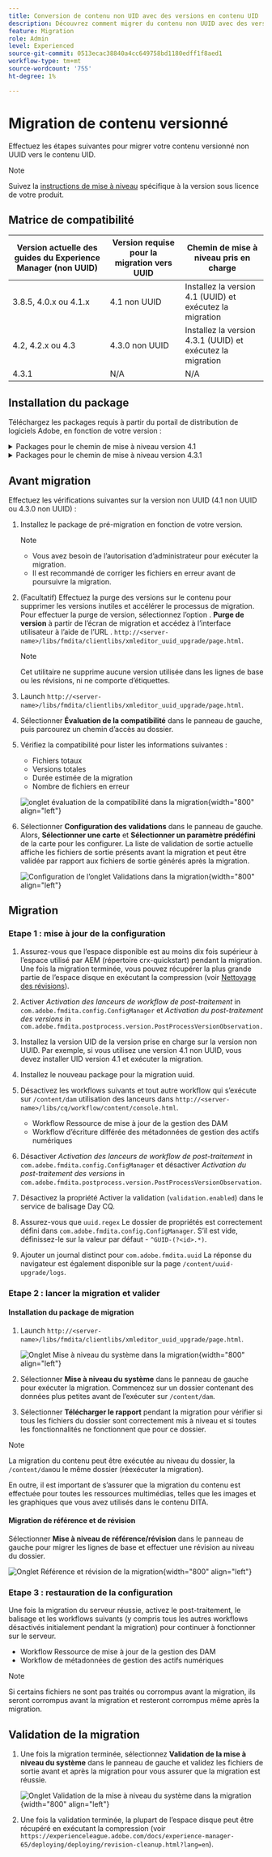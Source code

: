 ```yaml
---
title: Conversion de contenu non UID avec des versions en contenu UID
description: Découvrez comment migrer du contenu non UUID avec des versions vers du contenu UID.
feature: Migration
role: Admin
level: Experienced
source-git-commit: 0513ecac38840a4cc649758bd1180edff1f8aed1
workflow-type: tm+mt
source-wordcount: '755'
ht-degree: 1%

---
```


# Migration de contenu versionné

Effectuez les étapes suivantes pour migrer votre contenu versionné non UUID vers le contenu UID.

>[!NOTE]
>
>Suivez la [instructions de mise à niveau](./upgrade-xml-documentation.md) spécifique à la version sous licence de votre produit.

## Matrice de compatibilité

| Version actuelle des guides du Experience Manager (non UUID) | Version requise pour la migration vers UUID | Chemin de mise à niveau pris en charge |
|---|---|---|
| 3.8.5, 4.0.x ou 4.1.x | 4.1 non UUID | Installez la version 4.1 (UUID) et exécutez la migration |
| 4.2, 4.2.x ou 4.3 | 4.3.0 non UUID | Installez la version 4.3.1 (UUID) et exécutez la migration |
| 4.3.1 | N/A | N/A |

## Installation du package

Téléchargez les packages requis à partir du portail de distribution de logiciels Adobe, en fonction de votre version :
<details>
<summary>  Packages pour le chemin de mise à niveau version 4.1</summary>

1. **Avant migration**: [com.adobe.guides.pre-uuid-migration-1.0.9.zip](https://experience.adobe.com/#/downloads/content/software-distribution/en/aem.html?package=%2Fcontent%2Fsoftware-distribution%2Fen%2Fdetails.html%2Fcontent%2Fdam%2Faem%2Fpublic%2Faemdox%2Fother-packages%2Fuuid-migration%2F1-0%2Fcom.adobe.guides.pre-uuid-migration-1.0.9.zip)
1. **Migration**: [com.adobe.guides.uuid-upgrade-1.0.19.zip](https://experience.adobe.com/#/downloads/content/software-distribution/en/aem.html?package=%2Fcontent%2Fsoftware-distribution%2Fen%2Fdetails.html%2Fcontent%2Fdam%2Faem%2Fpublic%2Faemdox%2Fother-packages%2Fuuid-migration%2F1-0%2Fcom.adobe.guides.uuid-upgrade-1.0.19.zip)
</details>


<details>
<summary> Packages pour le chemin de mise à niveau version 4.3.1</summary>

1. **Avant migration**: [com.adobe.guides.pre-uuid-migration-1.1.3.zip](https://experience.adobe.com/#/downloads/content/software-distribution/en/aem.html?package=%2Fcontent%2Fsoftware-distribution%2Fen%2Fdetails.html%2Fcontent%2Fdam%2Faem%2Fpublic%2Faemdox%2Fother-packages%2Fuuid-migration%2Fcom.adobe.guides.pre-uuid-migration-1.1.3.zip)
1. **Migration**: [com.adobe.guides.uuid-upgrade-1.1.15.zip](https://experience.adobe.com/#/downloads/content/software-distribution/en/aem.html?package=%2Fcontent%2Fsoftware-distribution%2Fen%2Fdetails.html%2Fcontent%2Fdam%2Faem%2Fpublic%2Faemdox%2Fother-packages%2Fuuid-migration%2Fcom.adobe.guides.uuid-upgrade-1.1.15.zip)

</details>

## Avant migration

Effectuez les vérifications suivantes sur la version non UUID (4.1 non UUID ou 4.3.0 non UUID) :

1. Installez le package de pré-migration en fonction de votre version.

   >[!NOTE]
   >
   >* Vous avez besoin de l’autorisation d’administrateur pour exécuter la migration.
   >* Il est recommandé de corriger les fichiers en erreur avant de poursuivre la migration.

1. (Facultatif) Effectuez la purge des versions sur le contenu pour supprimer les versions inutiles et accélérer le processus de migration. Pour effectuer la purge de version, sélectionnez l’option . **Purge de version** à partir de l’écran de migration et accédez à l’interface utilisateur à l’aide de l’URL . `http://<server- name>/libs/fmdita/clientlibs/xmleditor_uuid_upgrade/page.html`.
   >[!NOTE]
   >
   >Cet utilitaire ne supprime aucune version utilisée dans les lignes de base ou les révisions, ni ne comporte d’étiquettes.

1. Launch `http://<server-name>/libs/fmdita/clientlibs/xmleditor_uuid_upgrade/page.html`.
1. Sélectionner **Évaluation de la compatibilité**  dans le panneau de gauche, puis parcourez un chemin d’accès au dossier.
1. Vérifiez la compatibilité pour lister les informations suivantes :
   * Fichiers totaux
   * Versions totales
   * Durée estimée de la migration
   * Nombre de fichiers en erreur

   ![onglet évaluation de la compatibilité dans la migration](assets/migration-compatibility-assessment.png){width="800" align="left"}


1. Sélectionner **Configuration des validations** dans le panneau de gauche. Alors, **Sélectionner une carte** et **Sélectionner un paramètre prédéfini** de la carte pour les configurer. La liste de validation de sortie actuelle affiche les fichiers de sortie présents avant la migration et peut être validée par rapport aux fichiers de sortie générés après la migration.

   ![Configuration de l’onglet Validations dans la migration](assets/migration-configure-validation.png){width="800" align="left"}




## Migration

### Etape 1 : mise à jour de la configuration

1. Assurez-vous que l’espace disponible est au moins dix fois supérieur à l’espace utilisé par AEM (répertoire crx-quickstart) pendant la migration. Une fois la migration terminée, vous pouvez récupérer la plus grande partie de l’espace disque en exécutant la compression (voir [Nettoyage des révisions](https://experienceleague.adobe.com/docs/experience-manager-65/deploying/deploying/revision-cleanup.html?lang=fr)).

1. Activer *Activation des lanceurs de workflow de post-traitement* in `com.adobe.fmdita.config.ConfigManager` et *Activation du post-traitement des versions* in `com.adobe.fmdita.postprocess.version.PostProcessVersionObservation.`

1. Installez la version UID de la version prise en charge sur la version non UUID. Par exemple, si vous utilisez une version 4.1 non UUID, vous devez installer UID version 4.1 et exécuter la migration.

1. Installez le nouveau package pour la migration uuid.

1. Désactivez les workflows suivants et tout autre workflow qui s’exécute sur `/content/dam` utilisation des lanceurs dans `http://<server-name>/libs/cq/workflow/content/console.html`.

   * Workflow Ressource de mise à jour de la gestion des DAM
   * Workflow d’écriture différée des métadonnées de gestion des actifs numériques

1. Désactiver *Activation des lanceurs de workflow de post-traitement* in `com.adobe.fmdita.config.ConfigManager` et désactiver *Activation du post-traitement des versions* in `com.adobe.fmdita.postprocess.version.PostProcessVersionObservation`.

1. Désactivez la propriété Activer la validation (`validation.enabled`) dans le service de balisage Day CQ.

1. Assurez-vous que `uuid.regex` Le dossier de propriétés est correctement défini dans `com.adobe.fmdita.config.ConfigManager`. S’il est vide, définissez-le sur la valeur par défaut - `^GUID-(?<id>.*)`.
1. Ajouter un journal distinct pour `com.adobe.fmdita.uuid` La réponse du navigateur est également disponible sur la page `/content/uuid-upgrade/logs`.

### Etape 2 : lancer la migration et valider

#### Installation du package de migration

1. Launch `http://<server-name>/libs/fmdita/clientlibs/xmleditor_uuid_upgrade/page.html`.

   ![Onglet Mise à niveau du système dans la migration](assets/migration-system-upgrade.png){width="800" align="left"}

1. Sélectionner **Mise à niveau du système** dans le panneau de gauche pour exécuter la migration. Commencez sur un dossier contenant des données plus petites avant de l’exécuter sur `/content/dam`.

1. Sélectionner **Télécharger le rapport** pendant la migration pour vérifier si tous les fichiers du dossier sont correctement mis à niveau et si toutes les fonctionnalités ne fonctionnent que pour ce dossier.


>[!NOTE]
>
> La migration du contenu peut être exécutée au niveau du dossier, la `/content/dam`ou le même dossier (réexécuter la migration).

En outre, il est important de s’assurer que la migration du contenu est effectuée pour toutes les ressources multimédias, telles que les images et les graphiques que vous avez utilisés dans le contenu DITA.

#### Migration de référence et de révision

Sélectionner **Mise à niveau de référence/révision** dans le panneau de gauche pour migrer les lignes de base et effectuer une révision au niveau du dossier.

![Onglet Référence et révision de la migration](assets/migration-baseline-review-upgrade.png){width="800" align="left"}


### Etape 3 : restauration de la configuration

Une fois la migration du serveur réussie, activez le post-traitement, le balisage et les workflows suivants (y compris tous les autres workflows désactivés initialement pendant la migration) pour continuer à fonctionner sur le serveur.

* Workflow Ressource de mise à jour de la gestion des DAM
* Workflow de métadonnées de gestion des actifs numériques

>[!NOTE]
>
>Si certains fichiers ne sont pas traités ou corrompus avant la migration, ils seront corrompus avant la migration et resteront corrompus même après la migration.

## Validation de la migration

1. Une fois la migration terminée, sélectionnez **Validation de la mise à niveau du système** dans le panneau de gauche et validez les fichiers de sortie avant et après la migration pour vous assurer que la migration est réussie.

   ![Onglet Validation de la mise à niveau du système dans la migration](assets/migration-validate-system-upgrade.png){width="800" align="left"}


1. Une fois la validation terminée, la plupart de l’espace disque peut être récupéré en exécutant la compression (voir `https://experienceleague.adobe.com/docs/experience-manager-65/deploying/deploying/revision-cleanup.html?lang=en`).

